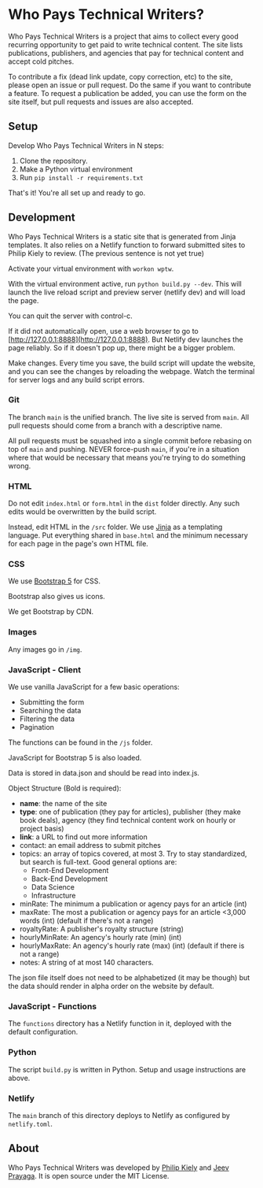 # Who Pays Technical Writers?

Who Pays Technical Writers is a project that aims to collect every good recurring opportunity to get paid to write technical content. The site lists publications, publishers, and agencies that pay for technical content and accept cold pitches.

To contribute a fix (dead link update, copy correction, etc) to the site, please open an issue or pull request. Do the same if you want to contribute a feature. To request a publication be added, you can use the form on the site itself, but pull requests and issues are also accepted.


## Setup

Develop Who Pays Technical Writers in N steps:

1. Clone the repository.
2. Make a Python virtual environment
3. Run `pip install -r requirements.txt`

That's it! You're all set up and ready to go.


## Development

Who Pays Technical Writers is a static site that is generated from Jinja templates. It also relies on a Netlify function to forward submitted sites to Philip Kiely to review. (The previous sentence is not yet true)

Activate your virtual environment with `workon wptw`.

With the virtual environment active, run `python build.py --dev`. This will launch the live reload script and preview server (netlify dev) and will load the page.

You can quit the server with control-c.

If it did not automatically open, use a web browser to go to [http://127.0.0.1:8888](http://127.0.0.1:8888). But Netlify dev launches the page reliably. So if it doesn't pop up, there might be a bigger problem.

Make changes. Every time you save, the build script will update the website, and you can see the changes by reloading the webpage. Watch the terminal for server logs and any build script errors.

### Git

The branch `main` is the unified branch. The live site is served from `main`. All pull requests should come from a branch with a descriptive name.

All pull requests must be squashed into a single commit before rebasing on top of `main` and pushing. NEVER force-push `main`, if you're in a situation where that would be necessary that means you're trying to do something wrong.

### HTML

Do not edit `index.html` or `form.html` in the `dist` folder directly. Any such edits would be overwritten by the build script.

Instead, edit HTML in the `/src` folder. We use [Jinja](https://jinja.palletsprojects.com/en/2.11.x/) as a templating language. Put everything shared in `base.html` and the minimum necessary for each page in the page's own HTML file.

### CSS

We use [Bootstrap 5](https://getbootstrap.com) for CSS.

Bootstrap also gives us icons.

We get Bootstrap by CDN.

### Images

Any images go in `/img`.

### JavaScript - Client

We use vanilla JavaScript for a few basic operations:

* Submitting the form
* Searching the data
* Filtering the data
* Pagination

The functions can be found in the `/js` folder.

JavaScript for Bootstrap 5 is also loaded.

Data is stored in data.json and should be read into index.js.

Object Structure (Bold is required):

* **name**: the name of the site
* **type**: one of publication (they pay for articles), publisher (they make book deals), agency (they find technical content work on hourly or project basis)
* **link**: a URL to find out more information
* contact: an email address to submit pitches
* topics: an array of topics covered, at most 3. Try to stay standardized, but search is full-text. Good general options are:
  * Front-End Development
  * Back-End Development
  * Data Science
  * Infrastructure
* minRate: The minimum a publication or agency pays for an article (int)
* maxRate: The most a publication or agency pays for an article <3,000 words (int) (default if there's not a range)
* royaltyRate: A publisher's royalty structure (string)
* hourlyMinRate: An agency's hourly rate (min) (int)
* hourlyMaxRate: An agency's hourly rate (max) (int) (default if there is not a range)
* notes: A string of at most 140 characters.

The json file itself does not need to be alphabetized (it may be though) but the data should render in alpha order on the website by default.

### JavaScript - Functions

The `functions` directory has a Netlify function in it, deployed with the default configuration.

### Python

The script `build.py` is written in Python. Setup and usage instructions are above.

### Netlify

The `main` branch of this directory deploys to Netlify as configured by `netlify.toml`.

## About

Who Pays Technical Writers was developed by [Philip Kiely](https://philipkiely.com) and [Jeev Prayaga](https://jeev.me). It is open source under the MIT License.